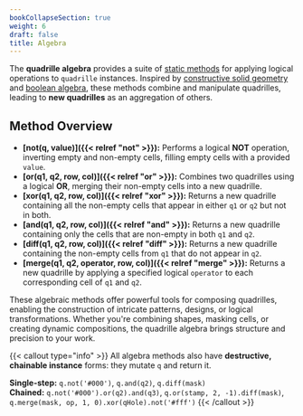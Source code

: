 ```yaml
---
bookCollapseSection: true  
weight: 6  
draft: false  
title: Algebra  
---
```


The **quadrille algebra** provides a suite of [static methods](https://developer.mozilla.org/en-US/docs/Glossary/Static_method) for applying logical operations to `quadrille` instances. Inspired by [constructive solid geometry](https://en.wikipedia.org/wiki/Constructive_solid_geometry) and [boolean algebra](https://en.wikipedia.org/wiki/Boolean_algebra), these methods combine and manipulate quadrilles, leading to **new quadrilles** as an aggregation of others.  

## Method Overview  

- **[not(q, value)]({{< relref "not" >}}):** Performs a logical **NOT** operation, inverting empty and non-empty cells, filling empty cells with a provided `value`.  
- **[or(q1, q2, row, col)]({{< relref "or" >}}):** Combines two quadrilles using a logical **OR**, merging their non-empty cells into a new quadrille.  
- **[xor(q1, q2, row, col)]({{< relref "xor" >}}):** Returns a new quadrille containing all the non-empty cells that appear in either `q1` or `q2` but not in both.  
- **[and(q1, q2, row, col)]({{< relref "and" >}}):** Returns a new quadrille containing only the cells that are non-empty in both `q1` and `q2`.  
- **[diff(q1, q2, row, col)]({{< relref "diff" >}}):** Returns a new quadrille containing the non-empty cells from `q1` that do not appear in `q2`.
- **[merge(q1, q2, operator, row, col)]({{< relref "merge" >}}):** Returns a new quadrille by applying a specified logical `operator` to each corresponding cell of `q1` and `q2`.

These algebraic methods offer powerful tools for composing quadrilles, enabling the construction of intricate patterns, designs, or logical transformations. Whether you're combining shapes, masking cells, or creating dynamic compositions, the quadrille algebra brings structure and precision to your work.

{{< callout type="info" >}}
All algebra methods also have **destructive, chainable instance** forms: they mutate `q` and return it.

**Single-step:** `q.not('#000')`, `q.and(q2)`, `q.diff(mask)`  
**Chained:** `q.not('#000').or(q2).and(q3)`, `q.or(stamp, 2, -1).diff(mask)`, `q.merge(mask, op, 1, 0).xor(qHole).not('#fff')`
{{< /callout >}}